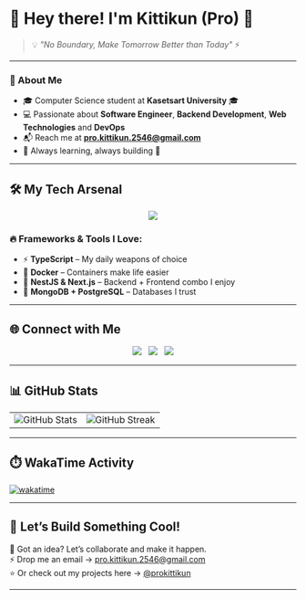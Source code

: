# 👋 Hey there! I'm Kittikun (Pro) 🚀

> 💡 _"No Boundary, Make Tomorrow Better than Today"_ ⚡

---

### 🎯 About Me
- 🎓 Computer Science student at **Kasetsart University** 🎓  
- 💻 Passionate about **Software Engineer**, **Backend Development**, **Web Technologies** and **DevOps**  
- 📬 Reach me at **[pro.kittikun.2546@gmail.com](mailto:pro.kittikun.2546@gmail.com)**  
- 🌱 Always learning, always building 🚀  

---

## 🛠️ My Tech Arsenal  

<p align="center">
  <img src="https://skillicons.dev/icons?i=typescript,javascript,java,c,dart,tailwindcss,react,next,angular,flutter,nestjs,go,php,postgresql,mysql,mongodb,firebase,redis,rabbitmq,docker,kubernetes,aws,git,github,vscode,figma&theme=light" />

</p>

### 🔥 Frameworks & Tools I Love:
- ⚡ **TypeScript** – My daily weapons of choice  
- 🐳 **Docker** – Containers make life easier  
- 🚀 **NestJS & Next.js** – Backend + Frontend combo I enjoy  
- 🍃 **MongoDB + PostgreSQL** – Databases I trust  

---

## 🌐 Connect with Me  

<p align="center">
  <a href="https://github.com/prokittikun" target="_blank"><img src="https://skillicons.dev/icons?i=github" /></a>&nbsp;&nbsp;
  <a href="https://www.linkedin.com/in/prokittikun" target="_blank"><img src="https://skillicons.dev/icons?i=linkedin" /></a>&nbsp;&nbsp;
  <a href="mailto:pro.kittikun.2546@gmail.com" target="_blank"><img src="https://skillicons.dev/icons?i=gmail" /></a>
</p>

---

## 📊 GitHub Stats  

<table>
<tr>
<td>
  <img src="https://github-readme-stats.vercel.app/api?username=prokittikun&show_icons=true&theme=dracula&hide_border=true" alt="GitHub Stats" />
</td>
<td>
  <img src="https://github-readme-streak-stats.herokuapp.com/?user=prokittikun&theme=dracula&hide_border=true" alt="GitHub Streak" />
</td>
</tr>
</table>

---

## ⏱️ WakaTime Activity  

[![wakatime](https://wakatime.com/badge/user/c2d2a8d2-fd2e-45b6-bf2e-3733c7fed0b1.svg)](https://wakatime.com/@c2d2a8d2-fd2e-45b6-bf2e-3733c7fed0b1)

---

## 🎉 Let’s Build Something Cool!  
💬 Got an idea? Let’s collaborate and make it happen.  
⚡ Drop me an email → [pro.kittikun.2546@gmail.com](mailto:pro.kittikun.2546@gmail.com)  
⭐ Or check out my projects here → [@prokittikun](https://github.com/prokittikun)  

---
